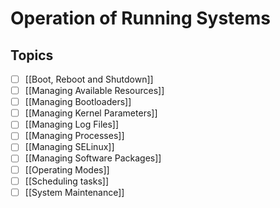# Operation of Running Systems

## Topics

- [ ] [[Boot, Reboot and Shutdown]]
- [ ] [[Managing Available Resources]]
- [ ] [[Managing Bootloaders]]
- [ ] [[Managing Kernel Parameters]]
- [ ] [[Managing Log Files]]
- [ ] [[Managing Processes]]
- [ ] [[Managing SELinux]]
- [ ] [[Managing Software Packages]]
- [ ] [[Operating Modes]]
- [ ] [[Scheduling tasks]]
- [ ] [[System Maintenance]]
